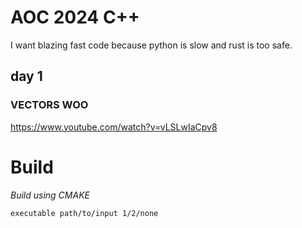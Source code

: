 # AOC 2024 C++

I want blazing fast code because python is slow and rust is too safe.

## day 1

### VECTORS WOO

https://www.youtube.com/watch?v=vLSLwIaCpv8

# Build

*Build using CMAKE*


`executable path/to/input 1/2/none`

